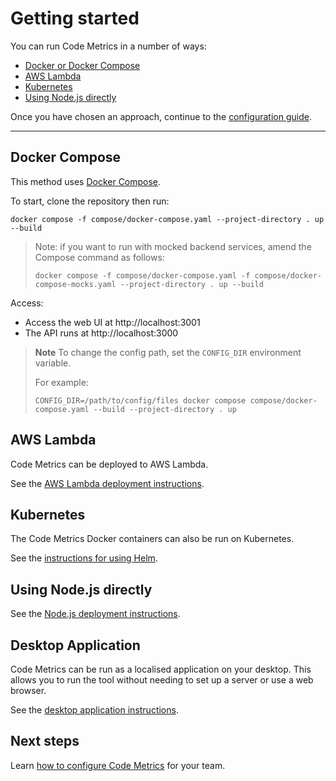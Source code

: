 # Getting started

You can run Code Metrics in a number of ways:

- [Docker or Docker Compose](./deployment_docker.md)
- [AWS Lambda](./deployment_lambda.md)
- [Kubernetes](./helm.md)
- [Using Node.js directly](./run_local_node.md)

Once you have chosen an approach, continue to the [configuration guide](./configuration.md). 

---

## Docker Compose

This method uses [Docker Compose](https://docs.docker.com/compose/install/).

To start, clone the repository then run:

    docker compose -f compose/docker-compose.yaml --project-directory . up --build

> Note: if you want to run with mocked backend services, amend the Compose command as follows:
> ```
> docker compose -f compose/docker-compose.yaml -f compose/docker-compose-mocks.yaml --project-directory . up --build 
> ```

Access:

- Access the web UI at http://localhost:3001
- The API runs at http://localhost:3000

> **Note**
> To change the config path, set the `CONFIG_DIR` environment variable.
> 
> For example:
> ```
> CONFIG_DIR=/path/to/config/files docker compose compose/docker-compose.yaml --build --project-directory . up
> ```

## AWS Lambda

Code Metrics can be deployed to AWS Lambda.

See the [AWS Lambda deployment instructions](./deployment_lambda.md).

## Kubernetes

The Code Metrics Docker containers can also be run on Kubernetes.  

See the [instructions for using Helm](./helm.md).

## Using Node.js directly

See the [Node.js deployment instructions](./run_local_node.md).

## Desktop Application
Code Metrics can be run as a localised application on your desktop. This allows you to run the tool without needing to set up a server or use a web browser.

See the [desktop application instructions](./desktop.md).


## Next steps

Learn [how to configure Code Metrics](./configuration.md) for your team.
